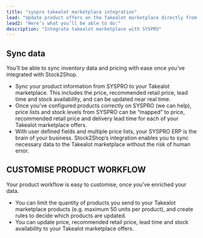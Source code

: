 ```yaml
---
title: "syspro takealot marketplace integration"
lead: "Update product offers on the Takealot marketplace directly from SYSPRO. Stock2Shop’s simple integration will streamline your operation by reducing duplicate data capture, and ensuring your product information on Takealot is up to date."
lead2: "Here’s what you’ll be able to do:"
description: "Integrate takealot marketplace with SYSPRO"
---
```


Sync data
---------

You’ll be able to sync inventory data and pricing with ease once you’ve integrated with Stock2Shop.

*   Sync your product information from SYSPRO to your Takealot marketplace. This includes the price, recommended retail price, lead time and stock availability, and can be updated near real time.
*   Once you’ve configured products correctly on SYSPRO (we can help), price lists and stock levels from SYSPRO can be “mapped” to price, recommended retail price and delivery lead time for each of your Takealot marketplace offers.
*   With user defined fields and multiple price lists, your SYSPRO ERP is the brain of your business. Stock2Shop’s integration enables you to sync necessary data to the Takealot marketplace without the risk of human error.

CUSTOMISE PRODUCT WORKFLOW
--------------------------

Your product workflow is easy to customise, once you’ve enriched your data.

*   You can limit the quantity of products you send to your Takealot marketplace products (e.g. maximum 50 units per product), and create rules to decide which products are updated.
*   You can update price, recommended retail price, lead time and stock availability to your Takealot marketplace offers.
